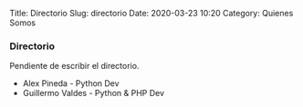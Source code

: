 Title: Directorio
Slug: directorio
Date: 2020-03-23 10:20
Category: Quienes Somos

### Directorio

Pendiente de escribir el directorio.

* Alex Pineda - Python Dev
* Guillermo Valdes - Python & PHP Dev
